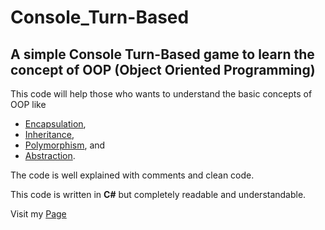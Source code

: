 # Console_Turn-Based
## A simple Console Turn-Based game to learn the concept of OOP (Object Oriented Programming)

This code will help those who wants to understand the basic concepts of OOP like
- [Encapsulation](https://en.wikipedia.org/wiki/Encapsulation_(computer_programming)), 
- [Inheritance](https://en.wikipedia.org/wiki/Inheritance_(object-oriented_programming)), 
- [Polymorphism](https://en.wikipedia.org/wiki/Polymorphism_(computer_science)), and 
- [Abstraction](https://en.wikipedia.org/wiki/Abstraction_(computer_science)).

The code is well explained with comments and clean code.

This code is written in **C#** but completely readable and understandable.

Visit my [Page](https://mikeultron.github.io)